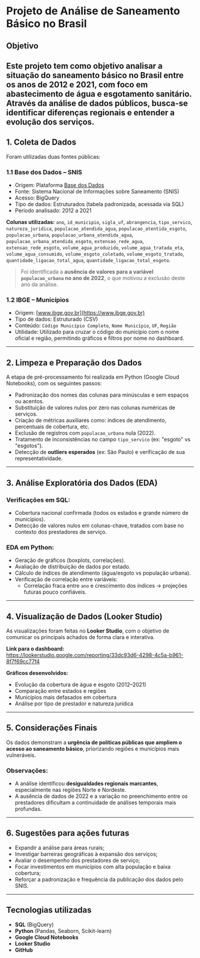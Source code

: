 # Projeto de Análise de Saneamento Básico no Brasil

## Objetivo

Este projeto tem como objetivo analisar a situação do saneamento básico no Brasil entre os anos de 2012 e 2021, com foco em abastecimento de água e esgotamento sanitário. Através da análise de dados públicos, busca-se identificar diferenças regionais e entender a evolução dos serviços.
---

## 1. Coleta de Dados

Foram utilizadas duas fontes públicas:

### 1.1 Base dos Dados – SNIS

- Origem: Plataforma [Base dos Dados](https://basedosdados.org/)
- Fonte: Sistema Nacional de Informações sobre Saneamento (SNIS)
- Acesso: BigQuery
- Tipo de dados: Estruturados (tabela padronizada, acessada via SQL)
- Período analisado: 2012 a 2021

**Colunas utilizadas:**
`ano`, `id_municipio`, `sigla_uf`, `abrangencia`, `tipo_servico`, `natureza_juridica`, `populacao_atendida_agua`, `populacao_atentida_esgoto`, `populacao_urbana`, `populacao_urbana_atendida_agua`, `populacao_urbana_atendida_esgoto`, `extensao_rede_agua`, `extensao_rede_esgoto`, `volume_agua_produzido`, `volume_agua_tratada_eta`, `volume_agua_consumido`, `volume_esgoto_coletado`, `volume_esgoto_tratado`, `quantidade_ligacao_total_agua`, `quantidade_ligacao_total_esgoto`.

> Foi identificada a **ausência de valores para a variável `populacao_urbana` no ano de 2022**, o que motivou a exclusão deste ano da análise.

### 1.2 IBGE – Municípios

- Origem: [www.ibge.gov.br](https://www.ibge.gov.br)
- Tipo de dados: Estruturado (CSV)
- Conteúdo: `Código Município Completo`, `Nome Município`, `UF`, `Região`
- Utilidade: Utilizado para cruzar o código do município com o nome oficial e região, permitindo gráficos e filtros por nome no dashboard.

---

## 2. Limpeza e Preparação dos Dados

A etapa de pré-processamento foi realizada em Python (Google Cloud Notebooks), com os seguintes passos:

- Padronização dos nomes das colunas para minúsculas e sem espaços ou acentos.
- Substituição de valores nulos por zero nas colunas numéricas de serviços.
- Criação de métricas auxiliares como: índices de atendimento, percentuais de cobertura, etc.
- Exclusão de registros com `populacao_urbana` nula (2022).
- Tratamento de inconsistências no campo `tipo_servico` (ex: "esgoto" vs "esgotos").
- Detecção de **outliers esperados** (ex: São Paulo) e verificação de sua representatividade.

---

## 3. Análise Exploratória dos Dados (EDA)

### Verificações em SQL:
- Cobertura nacional confirmada (todos os estados e grande número de municípios).
- Detecção de valores nulos em colunas-chave, tratados com base no contexto dos prestadores de serviço.

### EDA em Python:
- Geração de gráficos (boxplots, correlações).
- Avaliação de distribuição de dados por estado.
- Cálculo de índices de atendimento (água/esgoto vs população urbana).
- Verificação de correlação entre variáveis:
   - Correlação fraca entre `ano` e crescimento dos índices → projeções futuras pouco confiáveis.

---

## 4. Visualização de Dados (Looker Studio)

As visualizações foram feitas no **Looker Studio**, com o objetivo de comunicar os principais achados de forma clara e interativa.

**Link para o dashboard:** https://lookerstudio.google.com/reporting/33dc93d6-4298-4c5a-b961-8f7f69cc77f4

**Gráficos desenvolvidos:**
- Evolução da cobertura de água e esgoto (2012–2021)
- Comparação entre estados e regiões
- Municípios mais defasados em cobertura
- Análise por tipo de prestador e natureza jurídica

---

## 5. Considerações Finais

Os dados demonstram a **urgência de políticas públicas que ampliem o acesso ao saneamento básico**, priorizando regiões e municípios mais vulneráveis.

### Observações:
- A análise identificou **desigualdades regionais marcantes**, especialmente nas regiões Norte e Nordeste.
- A ausência de dados de 2022 e a variação no preenchimento entre os prestadores dificultam a continuidade de análises temporais mais profundas.

---

## 6. Sugestões para ações futuras

- Expandir a análise para áreas rurais;
- Investigar barreiras geográficas à expansão dos serviços;
- Avaliar o desempenho dos prestadores de serviço;
- Focar investimentos em municípios com alta população e baixa cobertura;
- Reforçar a padronização e frequência da publicação dos dados pelo SNIS.

---

## Tecnologias utilizadas

- **SQL** (BigQuery)
- **Python** (Pandas, Seaborn, Scikit-learn)
- **Google Cloud Notebooks**
- **Looker Studio**
- **GitHub**
